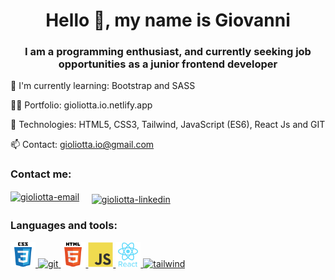 
<h1 align="center">Hello 👋, my name is Giovanni</h1>
<h3 align="center">I am a programming enthusiast, and currently seeking job opportunities as a junior frontend developer</h3>

🌱 I'm currently learning: Bootstrap and SASS

👨‍💻 Portfolio: gioliotta.io.netlify.app

🚀 Technologies: HTML5, CSS3, Tailwind, JavaScript (ES6), React Js and GIT

📫 Contact: gioliotta.io@gmail.com


<h3 align="left">Contact me:</h3>
<p align="left">
  <a href="mailto:gioliotta.io@gmail.com" target="blank"><img align="center" src="https://mailmeteor.com/logos/assets/PNG/Gmail_Logo_512px.png" alt="gioliotta-email" height="40" width="50"  /></a> 
  &nbsp; &nbsp;
<a href="https://linkedin.com/in/gioliotta" target="blank"><img align="middle" src="https://raw.githubusercontent.com/rahuldkjain/github-profile-readme-generator/master/src/images/icons/Social/linked-in-alt.svg" alt="gioliotta-linkedin" height="40" width="40" /></a> 



</p>

<h3 align="left">Languages and tools:</h3>
<p align="left"> <a href="https://www.w3schools.com/css/" target="_blank" rel="noreferrer"> <img src="https://raw.githubusercontent.com/devicons/devicon/master/icons/css3/css3-original-wordmark.svg" alt="css3" width="40" height="40"/> </a> <a href="https://git-scm.com/" target="_blank" rel="noreferrer"> <img src="https://www.vectorlogo.zone/logos/git-scm/git-scm-icon.svg" alt="git" width="40" height="40"/> </a> <a href="https://www.w3.org/html/" target="_blank" rel="noreferrer"> <img src="https://raw.githubusercontent.com/devicons/devicon/master/icons/html5/html5-original-wordmark.svg" alt="html5" width="40" height="40"/> </a> <a href="https://developer.mozilla.org/en-US/docs/Web/JavaScript" target="_blank" rel="noreferrer"> <img src="https://raw.githubusercontent.com/devicons/devicon/master/icons/javascript/javascript-original.svg" alt="javascript" width="40" height="40"/> </a> <a href="https://reactjs.org/" target="_blank" rel="noreferrer"> <img src="https://raw.githubusercontent.com/devicons/devicon/master/icons/react/react-original-wordmark.svg" alt="react" width="40" height="40"/> </a> <a href="https://tailwindcss.com/" target="_blank" rel="noreferrer"> <img src="https://www.vectorlogo.zone/logos/tailwindcss/tailwindcss-icon.svg" alt="tailwind" width="40" height="40"/> </a> </p>

